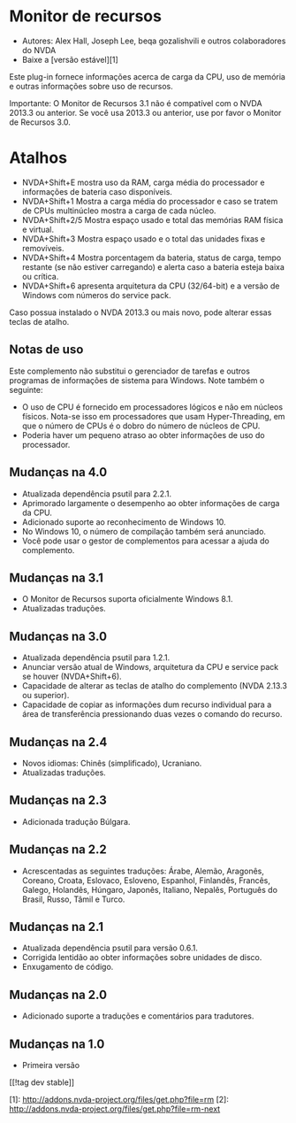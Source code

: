 # Monitor de recursos #

* Autores: Alex Hall, Joseph Lee, beqa gozalishvili e outros colaboradores
  do NVDA
* Baixe a [versão estável][1]

Este plug-in fornece informações acerca de carga da CPU, uso de memória e
outras informações sobre uso de recursos.

Importante: O Monitor de Recursos 3.1 não é compatível com o NVDA 2013.3 ou
anterior. Se você usa 2013.3 ou anterior, use por favor o Monitor de
Recursos 3.0.

# Atalhos #

* NVDA+Shift+E mostra uso da RAM, carga média do processador e informações
  de bateria caso disponíveis.
* NVDA+Shift+1 Mostra a carga média do processador e caso se tratem de CPUs
  multinúcleo mostra a carga de cada núcleo.
* NVDA+Shift+2/5 Mostra espaço usado e total das memórias RAM física e
  virtual.
* NVDA+Shift+3 Mostra espaço usado e o total das unidades fixas e
  removíveis.
* NVDA+Shift+4 Mostra porcentagem da bateria, status de carga, tempo
  restante (se não estiver carregando) e alerta caso a bateria esteja baixa
  ou crítica.
* NVDA+Shift+6 apresenta arquitetura da CPU (32/64-bit) e a versão de
  Windows com números do service pack.

Caso possua instalado o NVDA 2013.3 ou mais novo, pode alterar essas teclas
de atalho.

## Notas de uso ##

Este complemento não substitui o gerenciador de tarefas e outros programas
de informações de sistema para Windows. Note também o seguinte:

* O uso de CPU é fornecido em processadores lógicos e não em núcleos
  físicos. Nota-se isso em processadores que usam Hyper-Threading, em que o
  número de CPUs é o dobro do número de núcleos de CPU.
* Poderia haver um pequeno atraso ao obter informações de uso do
  processador.

## Mudanças na 4.0 ##

* Atualizada dependência psutil para 2.2.1.
* Aprimorado largamente o desempenho ao obter informações de carga da CPU.
* Adicionado suporte ao reconhecimento de Windows 10.
* No Windows 10, o número de compilação também será anunciado.
* Você pode usar o gestor de complementos para acessar a ajuda do
  complemento.

## Mudanças na 3.1 ##

* O Monitor de Recursos suporta oficialmente Windows 8.1.
* Atualizadas traduções.

## Mudanças na 3.0 ##

* Atualizada dependência psutil para 1.2.1.
* Anunciar versão atual de Windows, arquitetura da CPU e service pack se
  houver (NVDA+Shift+6).
* Capacidade de alterar as teclas de atalho do complemento (NVDA 2.13.3 ou
  superior).
* Capacidade de copiar as informações dum recurso individual para a área de
  transferência pressionando duas vezes o comando do recurso.

## Mudanças na 2.4 ##

* Novos idiomas: Chinês (simplificado), Ucraniano.
* Atualizadas traduções.

## Mudanças na 2.3 ##

* Adicionada tradução Búlgara.

## Mudanças na 2.2 ##

* Acrescentadas as seguintes traduções: Árabe, Alemão, Aragonês, Coreano,
  Croata, Eslovaco, Esloveno, Espanhol, Finlandês, Francês, Galego,
  Holandês, Húngaro, Japonês, Italiano, Nepalês, Português do Brasil, Russo,
  Tâmil e Turco.

## Mudanças na 2.1 ##

* Atualizada dependência psutil para versão 0.6.1.
* Corrigida lentidão ao obter informações sobre unidades de disco.
* Enxugamento de código.

## Mudanças na 2.0 ##

* Adicionado suporte a traduções e comentários para tradutores.

## Mudanças na 1.0 ##

* Primeira versão

[[!tag dev stable]]

[1]: http://addons.nvda-project.org/files/get.php?file=rm [2]:
http://addons.nvda-project.org/files/get.php?file=rm-next
